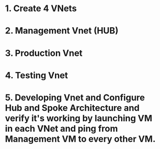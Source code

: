 # 1. Create 4 VNets

# 2. Management Vnet (HUB)

# 3. Production Vnet

# 4. Testing Vnet

# 5. Developing Vnet and Configure Hub and Spoke Architecture and verify it's working by launching VM in each VNet and ping from Management VM to every other VM.
